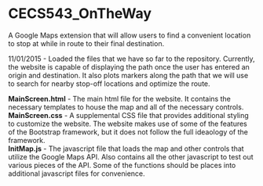 # CECS543_OnTheWay
A Google Maps extension that will allow users to find a convenient location to stop at while in route to their final destination.

11/01/2015 - Loaded the files that we have so far to the repository. Currently, the website is capable of displaying the path once the user has entered an origin and destination. It also plots markers along the path that we will use to search for nearby stop-off locations and optimize the route.

<b>MainScreen.html</b> - The main html file for the website. It contains the necessary templates to house the map and all of the necessary controls. <br/>
<b>MainScreen.css</b> - A supplemental CSS file that provides additional styling to customize the website. The website makes use of some of the features of the Bootstrap framework, but it does not follow the full ideaology of the framework. <br/>
<b>InitMap.js</b> - The javascript file that loads the map and other controls that utilize the Google Maps API. Also contains all the other javascript to test out various pieces of the API. Some of the functions should be places into additional javascript files for convenience. <br/>